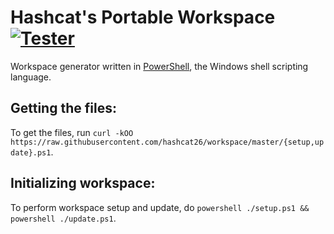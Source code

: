 # Hashcat's Portable Workspace [![Tester](https://github.com/hashcat26/workspace/actions/workflows/tester.yml/badge.svg)](https://github.com/hashcat26/workspace/actions/workflows/tester.yml)
Workspace generator written in [PowerShell](https://www.powershellgallery.com), the Windows shell scripting language.

Getting the files:
---------------------------------
To get the files, run `curl -kOO https://raw.githubusercontent.com/hashcat26/workspace/master/{setup,update}.ps1`.

Initializing workspace:
---------------------------------
To perform workspace setup and update, do `powershell ./setup.ps1 && powershell ./update.ps1`.
